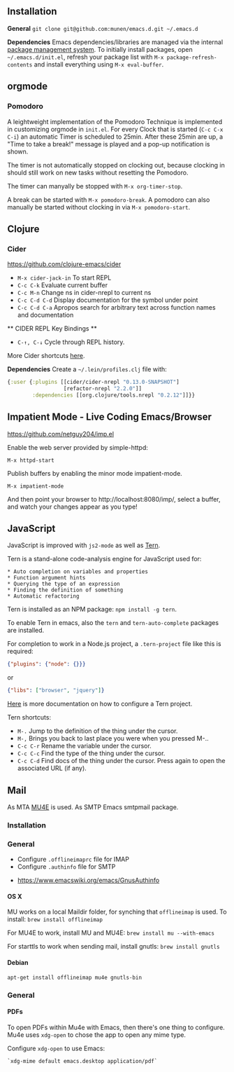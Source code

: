 ## Installation

**General**
`git clone git@github.com:munen/emacs.d.git ~/.emacs.d`

**Dependencies**
Emacs dependencies/libraries are managed via the internal
[package management system](https://www.gnu.org/software/emacs/manual/html_node/emacs/Packages.html#Packages). To
initially install packages, open `~/.emacs.d/init.el`, refresh your
package list with `M-x package-refresh-contents` and install
everything using `M-x eval-buffer`.

## orgmode
### Pomodoro
A leightweight implementation of the Pomodoro Technique is
implemented in customizing orgmode in `init.el`. For every Clock that
is started (`C-c C-x C-i`) an automatic Timer is scheduled to
25min. After these 25min are up, a "Time to take a break!" message is
played and a pop-up notification is shown.

The timer is not automatically stopped on clocking out, because
clocking in should still work on new tasks without resetting the
Pomodoro.

The timer can manyally be stopped with `M-x org-timer-stop`.

A break can be started with `M-x pomodoro-break`. A pomodoro can also
manually be started without clocking in via `M-x pomodoro-start`.

## Clojure

### Cider
https://github.com/clojure-emacs/cider

* `M-x cider-jack-in` To start REPL
* `C-c C-k` Evaluate current buffer
* `C-c M-n` Change ns in cider-nrepl to current ns
* `C-c C-d C-d` Display documentation for the symbol under point
* `C-c C-d C-a` Apropos search for arbitrary text across function names and documentation

** CIDER REPL Key Bindings **

* `C-↑, C-↓` Cycle through REPL history.

More Cider shortcuts [here](https://github.com/clojure-emacs/cider#cider-mode).

**Dependencies**
Create a `~/.lein/profiles.clj` file with:
```clojure
{:user {:plugins [[cider/cider-nrepl "0.13.0-SNAPSHOT"]
                  [refactor-nrepl "2.2.0"]]
        :dependencies [[org.clojure/tools.nrepl "0.2.12"]]}}
```

## Impatient Mode - Live Coding Emacs/Browser

https://github.com/netguy204/imp.el

Enable the web server provided by simple-httpd:

    M-x httpd-start

Publish buffers by enabling the minor mode impatient-mode.

    M-x impatient-mode

And then point your browser to http://localhost:8080/imp/, select a
buffer, and watch your changes appear as you type!

## JavaScript

JavaScript is improved with `js2-mode` as well as [Tern](http://ternjs.net/).

Tern is a stand-alone code-analysis engine for JavaScript used for:

    * Auto completion on variables and properties
    * Function argument hints
    * Querying the type of an expression
    * Finding the definition of something
    * Automatic refactoring

Tern is installed as an NPM package: `npm install -g tern`.

To enable Tern in emacs, also the `tern` and `tern-auto-complete`
packages are installed.

For completion to work in a Node.js project, a `.tern-project` file like this is required:

```json
{"plugins": {"node": {}}}
```

or
```json
{"libs": ["browser", "jquery"]}
```

[Here](http://ternjs.net/doc/manual.html#configuration) is more
documentation on how to configure a Tern project.

Tern shortcuts:

* `M-.` Jump to the definition of the thing under the cursor.
* `M-,` Brings you back to last place you were when you pressed M-..
* `C-c C-r` Rename the variable under the cursor.
* `C-c C-c` Find the type of the thing under the cursor.
* `C-c C-d` Find docs of the thing under the cursor. Press again to open the associated URL (if any).


## Mail

As MTA [MU4E](http://www.djcbsoftware.nl/code/mu/mu4e/) is used. As
SMTP Emacs smtpmail package.

### Installation

### General

* Configure `.offlineimaprc` file for IMAP
* Configure `.authinfo` file for SMTP
 - https://www.emacswiki.org/emacs/GnusAuthinfo

#### OS X

MU works on a local Maildir folder, for synching that `offlineimap` is
used. To install:
`brew install offlineimap`

For MU4E to work, install MU and MU4E:
`brew install mu --with-emacs`

For starttls to work when sending mail, install gnutls:
`brew install gnutls`

#### Debian

`apt-get install offlineimap mu4e gnutls-bin`

### General

#### PDFs

To open PDFs within Mu4e with Emacs, then there's one thing to
configure. Mu4e uses `xdg-open` to chose the app to open any mime
type.

Configure `xdg-open` to use Emacs:

    `xdg-mime default emacs.desktop application/pdf`
